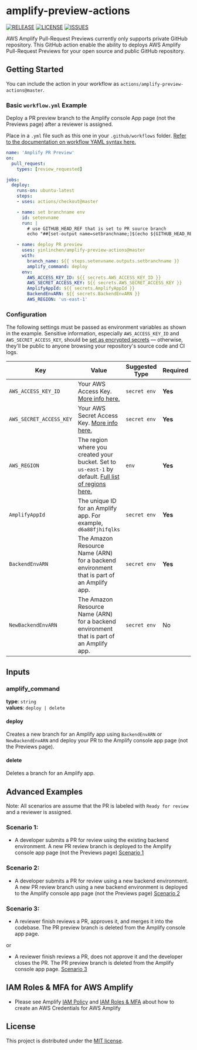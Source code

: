 # amplify-preview-actions

[![RELEASE](https://img.shields.io/github/v/release/yinlinchen/amplify-preview-actions?include_prereleases)](https://github.com/ambientlight/amplify-cli-action/releases)
[![LICENSE](https://img.shields.io/github/license/yinlinchen/amplify-preview-actions)](https://github.com/yinlinchen/amplify-preview-actions/blob/master/LICENSE)
[![ISSUES](https://img.shields.io/github/issues/yinlinchen/amplify-preview-actions)](https://github.com/yinlinchen/amplify-preview-actions/issues)

AWS Amplify Pull-Request Previews currently only supports private GitHub repository. This GitHub action enable the ability to deploys AWS Amplify Pull-Request Previews for your open source and public GitHub repository.

## Getting Started
You can include the action in your workflow as `actions/amplify-preview-actions@master`.

### Basic ```workflow.yml``` Example
Deploy a PR preview branch to the Amplify console App page (not the Previews page) after a reviewer is assigned.

Place in a `.yml` file such as this one in your `.github/workflows` folder. [Refer to the documentation on workflow YAML syntax here.](https://help.github.com/en/articles/workflow-syntax-for-github-actions)

```yaml
name: 'Amplify PR Preview'
on:
  pull_request:
    types: [review_requested]

jobs:
  deploy:
    runs-on: ubuntu-latest
    steps:
    - uses: actions/checkout@master

    - name: set branchname env
      id: setenvname
      run: |
        # use GITHUB_HEAD_REF that is set to PR source branch
        echo "##[set-output name=setbranchname;]$(echo ${GITHUB_HEAD_REF} | cut -c-10)"

    - name: deploy PR preview
      uses: yinlinchen/amplify-preview-actions@master
      with:
        branch_name: ${{ steps.setenvname.outputs.setbranchname }}
        amplify_command: deploy
      env:
        AWS_ACCESS_KEY_ID: ${{ secrets.AWS_ACCESS_KEY_ID }}
        AWS_SECRET_ACCESS_KEY: ${{ secrets.AWS_SECRET_ACCESS_KEY }}
        AmplifyAppId: ${{ secrets.AmplifyAppId }}
        BackendEnvARN: ${{ secrets.BackendEnvARN }}
        AWS_REGION: 'us-east-1'
```

### Configuration

The following settings must be passed as environment variables as shown in the example. Sensitive information, especially `AWS_ACCESS_KEY_ID` and `AWS_SECRET_ACCESS_KEY`, should be [set as encrypted secrets](https://help.github.com/en/articles/virtual-environments-for-github-actions#creating-and-using-secrets-encrypted-variables) — otherwise, they'll be public to anyone browsing your repository's source code and CI logs.

| Key | Value | Suggested Type | Required | Default |
| ------------- | ------------- | ------------- | ------------- | ------------- |
| `AWS_ACCESS_KEY_ID` | Your AWS Access Key. [More info here.](https://docs.aws.amazon.com/general/latest/gr/managing-aws-access-keys.html) | `secret env` | **Yes** | N/A |
| `AWS_SECRET_ACCESS_KEY` | Your AWS Secret Access Key. [More info here.](https://docs.aws.amazon.com/general/latest/gr/managing-aws-access-keys.html) | `secret env` | **Yes** | N/A |
| `AWS_REGION` | The region where you created your bucket. Set to `us-east-1` by default. [Full list of regions here.](https://docs.aws.amazon.com/AWSEC2/latest/UserGuide/using-regions-availability-zones.html#concepts-available-regions) | `env` | **Yes** | `us-east-1` |
| `AmplifyAppId` | The unique ID for an Amplify app. For example, `d6a88fjhifqlks` | `secret env` | **Yes** | N/A |
| `BackendEnvARN` | The Amazon Resource Name (ARN) for a backend environment that is part of an Amplify app. | `secret env` | **Yes** | N/A |
| `NewBackendEnvARN` | The Amazon Resource Name (ARN) for a backend environment that is part of an Amplify app. | `secret env` | No | N/A |

## Inputs

### amplify_command

**type**: `string`  
**values**: `deploy | delete`

#### deploy
Creates a new branch for an Amplify app using `BackendEnvARN` or `NewBackendEnvARN` and deploy your PR to the Amplify console app page (not the Previews page).

#### delete
Deletes a branch for an Amplify app.

## Advanced Examples
Note: All scenarios are assume that the PR is labeled with ```Ready for review``` and a reviewer is assigned.

### Scenario 1:
* A developer submits a PR for review using the existing backend environment. A new PR review branch is deployed to the Amplify console app page (not the Previews page) [Scenario 1](examples.md#scenario-1)

### Scenario 2:
* A developer submits a PR for review using a new backend environment. A new PR review branch using a new backend environment is deployed to the Amplify console app page (not the Previews page) [Scenario 2](examples.md#scenario-2)

### Scenario 3:
* A reviewer finish reviews a PR, approves it, and merges it into the codebase. The PR preview branch is deleted from the Amplify console app page.

or

* A reviewer finish reviews a PR, does not approve it and the developer closes the PR. The PR preview branch is deleted from the Amplify console app page. [Scenario 3](examples.md#scenario-3)

## IAM Roles & MFA for AWS Amplify
* Please see Amplify [IAM Policy](https://docs.amplify.aws/cli/usage/iam#n3-set-up-the-local-development-environment-dev-corp) and [IAM Roles & MFA](https://docs.amplify.aws/cli/usage/iam-roles-mfa) about how to create an AWS Credentials for AWS Amplify

## License

This project is distributed under the [MIT license](LICENSE.md).